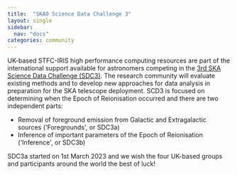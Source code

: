 ```yaml
---
title:  "SKAO Science Data Challenge 3"
layout: single
sidebar:
  nav: "docs"
categories: community
---
```

UK-based STFC-IRIS high performance computing resources are part of the international support available for astronomers competing in the [3rd SKA Science Data Challenge (SDC3)](https://sdc3.skao.int/overview). The research community will evaluate existing methods and to develop new approaches for data analysis in preparation for the SKA telescope deployment. SCD3 is focused on determining when the Epoch of Reionisation occurred and there are two independent parts:

- Removal of foreground emission from Galactic and Extragalactic sources ('Foregrounds', or SDC3a)
- Inference of important parameters of the Epoch of Reionisation ('Inference', or SDC3b)  

SDC3a started on 1st March 2023 and we wish the four UK-based groups and participants around the world the best of luck! 
